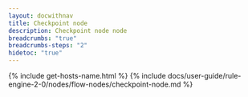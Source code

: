 ```yaml
---
layout: docwithnav
title: Checkpoint node
description: Checkpoint node node
breadcrumbs: "true"
breadcrumbs-steps: "2"
hidetoc: "true"
---
```


{% include get-hosts-name.html %}
{% include docs/user-guide/rule-engine-2-0/nodes/flow-nodes/checkpoint-node.md %}
